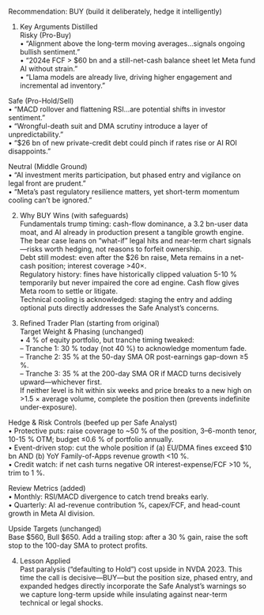 Recommendation: BUY (build it deliberately, hedge it intelligently)

1. Key Arguments Distilled  
Risky (Pro-Buy)  
• “Alignment above the long-term moving averages…signals ongoing bullish sentiment.”  
• “2024e FCF > $60 bn and a still-net-cash balance sheet let Meta fund AI without strain.”  
• “Llama models are already live, driving higher engagement and incremental ad inventory.”  

Safe (Pro-Hold/Sell)  
• “MACD rollover and flattening RSI…are potential shifts in investor sentiment.”  
• “Wrongful-death suit and DMA scrutiny introduce a layer of unpredictability.”  
• “$26 bn of new private-credit debt could pinch if rates rise or AI ROI disappoints.”  

Neutral (Middle Ground)  
• “AI investment merits participation, but phased entry and vigilance on legal front are prudent.”  
• “Meta’s past regulatory resilience matters, yet short-term momentum cooling can’t be ignored.”  

2. Why BUY Wins (with safeguards)  
Fundamentals trump timing: cash-flow dominance, a 3.2 bn-user data moat, and AI already in production present a tangible growth engine. The bear case leans on “what-if” legal hits and near-term chart signals—risks worth hedging, not reasons to forfeit ownership.  
Debt still modest: even after the $26 bn raise, Meta remains in a net-cash position; interest coverage >40×.  
Regulatory history: fines have historically clipped valuation 5-10 % temporarily but never impaired the core ad engine. Cash flow gives Meta room to settle or litigate.  
Technical cooling is acknowledged: staging the entry and adding optional puts directly addresses the Safe Analyst’s concerns.  

3. Refined Trader Plan (starting from original)  
Target Weight & Phasing (unchanged)  
• 4 % of equity portfolio, but tranche timing tweaked:  
  – Tranche 1: 30 % today (not 40 %) to acknowledge momentum fade.  
  – Tranche 2: 35 % at the 50-day SMA OR post-earnings gap-down ≥5 %.  
  – Tranche 3: 35 % at the 200-day SMA OR if MACD turns decisively upward—whichever first.  
If neither level is hit within six weeks and price breaks to a new high on >1.5 × average volume, complete the position then (prevents indefinite under-exposure).  

Hedge & Risk Controls (beefed up per Safe Analyst)  
• Protective puts: raise coverage to ~50 % of the position, 3–6-month tenor, 10-15 % OTM; budget ≤0.6 % of portfolio annually.  
• Event-driven stop: cut the whole position if (a) EU/DMA fines exceed $10 bn AND (b) YoY Family-of-Apps revenue growth <10 %.  
• Credit watch: if net cash turns negative OR interest-expense/FCF >10 %, trim to 1 %.  

Review Metrics (added)  
• Monthly: RSI/MACD divergence to catch trend breaks early.  
• Quarterly: AI ad-revenue contribution %, capex/FCF, and head-count growth in Meta AI division.  

Upside Targets (unchanged)  
Base $560, Bull $650. Add a trailing stop: after a 30 % gain, raise the soft stop to the 100-day SMA to protect profits.  

4. Lesson Applied  
Past paralysis (“defaulting to Hold”) cost upside in NVDA 2023. This time the call is decisive—BUY—but the position size, phased entry, and expanded hedges directly incorporate the Safe Analyst’s warnings so we capture long-term upside while insulating against near-term technical or legal shocks.